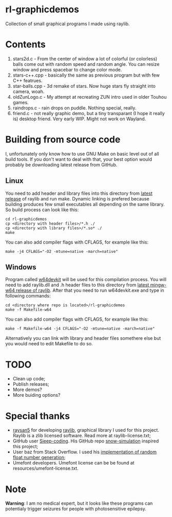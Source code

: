 # rl-graphicdemos
Collection of small graphical programs I made using raylib.
# Contents
1. stars2d.c - From the center of window a lot of colorful (or colorless) balls come out with random speed and random angle. You can resize window and press spacebar to change color mode.
2. stars-c++.cpp - basically the same as previous program but with few C++ featrues.
3. star-balls.cpp - 3d remake of stars. Now huge stars fly straight into camera, woah.
4. oldZunLogo.c - My attempt at recreating ZUN intro used in older Touhou games.
5. raindrops.c - rain drops on puddle. Nothing special, really.
6. friend.c - not really graphic demo, but a tiny transparant (I hope it really is) desktop friend. Very early WIP. Might not work on Wayland.
# Building from source code
I, unfortunately only know how to use GNU Make on basic level out of all build tools. If you don't want to deal with that, your best option would probably be downloading latest release from GitHub.
## Linux
You need to add header and library files into this directory from [latest release](https://www.github.com/raysan5/raylib/releases) of raylib and run make. Dynamic linking is prefered because building produces few small executables all depending on the same library. So build process can look like this:
```
cd rl-graphicdemos
cp <directory with header files>/*.h ./
cp <directory with library files>/*.so* ./
make
```
You can also add compiler flags with CFLAGS, for example like this:
```
make -j4 CFLAGS="-O2 -mtune=native -march=native"
```
## Windows
Program called [w64devkit](https://www.github.com/skeeto/w64devkit/releases) will be used for this compilation process. You will need to add raylib.dll and .h header files to this directory from [latest mingw-w64 release of raylib](https://www.github.com/raysan5/raylib/releases). After that you need to run w64devkit.exe and type in following commands:
```
cd <directory where repo is located>/rl-graphicdemos
make -f Makefile-w64
```
You can also add compiler flags with CFLAGS, for example like this:
```
make -f Makefile-w64 -j4 CFLAGS="-O2 -mtune=native -march=native"
```
Alternatively you can link with library and header files somethere else but you would need to edit Makefile to do so.
# TODO
- Clean up code;
- Publish releases;
- More demos?
- More buiding options?
# Special thanks
- [raysan5](https://www.github.com/raysan5) for developing [raylib](https://www.raylib.com), graphical library I used for this project. Raylib is a zlib licensed software. Read more at raylib-license.txt;
- GitHub user [Sieep-coding](https://www.github.com/Sieep-coding). His GitHub repo [snow-simulation](https://www.github.com/Sieep-coding/snow-simulation) inspired this project;
- User baz from Stack Overflow. I used his [implementation of random float number generation](https://www.stackoverflow.com/a/44105089);
- Umefont developers. Umefont license can be be found at resources/umefont-license.txt.
# Note
**Warning**: I am no medical expert, but it looks like these programs can potentialy trigger seizures for people with photosensitive epilepsy.
